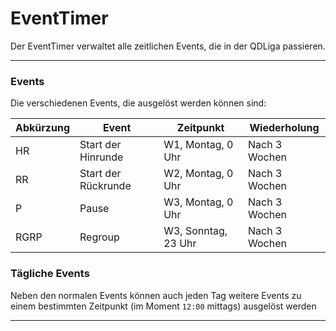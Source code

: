# EventTimer

Der EventTimer verwaltet alle zeitlichen Events, die in der QDLiga passieren.

---
### Events
Die verschiedenen Events, die ausgelöst werden können sind:

| Abkürzung | Event               | Zeitpunkt           | Wiederholung  |
| --------- | ------------------- | ------------------- | ------------- |
| HR        | Start der Hinrunde  | W1, Montag, 0 Uhr   | Nach 3 Wochen |
| RR        | Start der Rückrunde | W2, Montag, 0 Uhr   | Nach 3 Wochen |
| P         | Pause               | W3, Montag, 0 Uhr   | Nach 3 Wochen |
| RGRP      | Regroup             | W3, Sonntag, 23 Uhr  | Nach 3 Wochen |

### Tägliche Events
Neben den normalen Events können auch jeden Tag weitere Events zu einem bestimmten Zeitpunkt (im Moment `12:00` mittags) ausgelöst werden

---